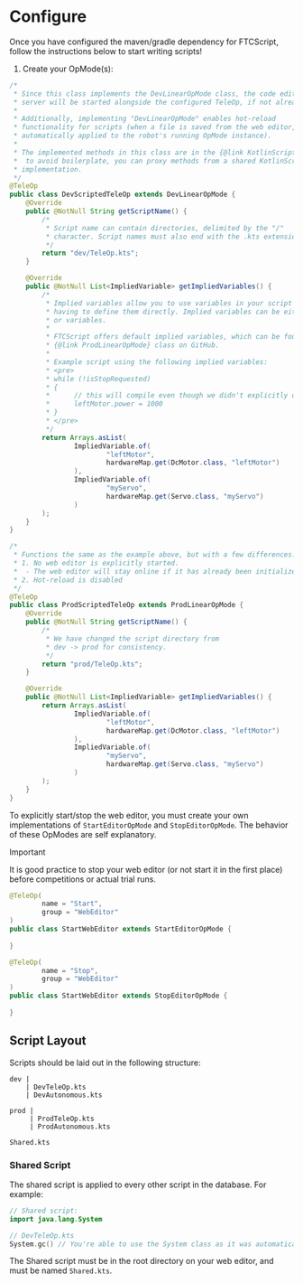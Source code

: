 # Configure
Once you have configured the maven/gradle dependency for FTCScript, follow the instructions below to start writing scripts!

1. Create your OpMode(s):
```java
/*
 * Since this class implements the DevLinearOpMode class, the code editor web 
 * server will be started alongside the configured TeleOp, if not already started.
 * 
 * Additionally, implementing "DevLinearOpMode" enables hot-reload 
 * functionality for scripts (when a file is saved from the web editor, changes are
 * automatically applied to the robot's running OpMode instance).
 * 
 * The implemented methods in this class are in the {@link KotlinScript} class, so
 *  to avoid boilerplate, you can proxy methods from a shared KotlinScript 
 * implementation.
 */
@TeleOp
public class DevScriptedTeleOp extends DevLinearOpMode {
    @Override
    public @NotNull String getScriptName() {
        /*
         * Script name can contain directories, delimited by the "/" 
         * character. Script names must also end with the .kts extension.
         */
        return "dev/TeleOp.kts";
    }

    @Override
    public @NotNull List<ImpliedVariable> getImpliedVariables() {
        /*
         * Implied variables allow you to use variables in your script without 
         * having to define them directly. Implied variables can be either methods
         * or variables.
         * 
         * FTCScript offers default implied variables, which can be found in the 
         * {@link ProdLinearOpMode} class on GitHub.
         * 
         * Example script using the following implied variables:
         * <pre>
         * while (!isStopRequested)
         * {
         *      // this will compile even though we didn't explicitly define
         *      leftMotor.power = 1000
         * }
         * </pre>
         */
        return Arrays.asList(
                ImpliedVariable.of(
                        "leftMotor",
                        hardwareMap.get(DcMotor.class, "leftMotor")
                ),
                ImpliedVariable.of(
                        "myServo",
                        hardwareMap.get(Servo.class, "myServo")
                )
        );
    }
}
```
 
```java
/*
 * Functions the same as the example above, but with a few differences:
 * 1. No web editor is explicitly started.
 *  - The web editor will stay online if it has already been initialized.
 * 2. Hot-reload is disabled
 */
@TeleOp
public class ProdScriptedTeleOp extends ProdLinearOpMode {
    @Override
    public @NotNull String getScriptName() {
        /*
         * We have changed the script directory from 
         * dev -> prod for consistency. 
         */
        return "prod/TeleOp.kts";
    }

    @Override
    public @NotNull List<ImpliedVariable> getImpliedVariables() {
        return Arrays.asList(
                ImpliedVariable.of(
                        "leftMotor",
                        hardwareMap.get(DcMotor.class, "leftMotor")
                ),
                ImpliedVariable.of(
                        "myServo",
                        hardwareMap.get(Servo.class, "myServo")
                )
        );
    }
}
```

To explicitly start/stop the web editor, you must create your own implementations of `StartEditorOpMode` and `StopEditorOpMode`. The behavior of these OpModes are self explanatory.
> [!IMPORTANT]
> It is good practice to stop your web editor (or not start it in the first place) before competitions or actual trial runs. 

```java
@TeleOp(
        name = "Start",
        group = "WebEditor"
)
public class StartWebEditor extends StartEditorOpMode {
    
}
```
```java
@TeleOp(
        name = "Stop",
        group = "WebEditor"
)
public class StartWebEditor extends StopEditorOpMode {
    
}
```

## Script Layout
Scripts should be laid out in the following structure:
```
dev |
    | DevTeleOp.kts
    | DevAutonomous.kts

prod |
     | ProdTeleOp.kts
     | ProdAutonomous.kts

Shared.kts
```

### Shared Script
The shared script is applied to every other script in the database. For example:
```kotlin
// Shared script:
import java.lang.System

// DevTeleOp.kts
System.gc() // You're able to use the System class as it was automatically-imported by the Shared script.
```

The Shared script must be in the root directory on your web editor, and must be named `Shared.kts`.

